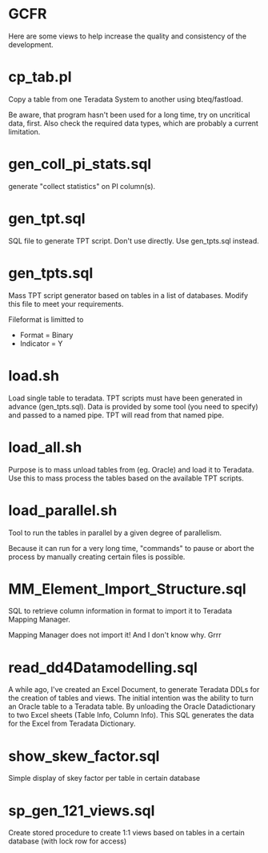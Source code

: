 GCFR
====
Here are some views to help increase the quality and consistency of the development.

cp_tab.pl
=========
Copy a table from one Teradata System to another using bteq/fastload.

Be aware, that program hasn't been used for a long time, try on uncritical data, first.
Also check the required data types, which are probably a current limitation.

gen_coll_pi_stats.sql
=====================
generate "collect statistics" on PI column(s).

gen_tpt.sql
===========
SQL file to generate TPT script. Don't use directly. Use gen_tpts.sql instead.

gen_tpts.sql
============
Mass TPT script generator based on tables in a list of databases. Modify this file to meet your requirements.

Fileformat is limitted to
* Format = Binary
* Indicator = Y

load.sh
=======
Load single table to teradata. TPT scripts must have been generated in advance (gen_tpts.sql).
Data is provided by some tool (you need to specify) and passed to a named pipe. TPT will read from that named pipe.

load_all.sh
===========
Purpose is to mass unload tables from (eg. Oracle) and load it to Teradata.
Use this to mass process the tables based on the available TPT scripts.

load_parallel.sh
================
Tool to run the tables in parallel by a given degree of parallelism.

Because it can run for a very long time, "commands" to pause or abort the
process by manually creating certain files is possible.

MM_Element_Import_Structure.sql
===============================
SQL to retrieve column information in format to import it to Teradata Mapping Manager.

Mapping Manager does not import it! And I don't know why. Grrr

read_dd4Datamodelling.sql
=========================
A while ago, I've created an Excel Document, to generate Teradata DDLs for the creation of tables and views.
The initial intention was the ability to turn an Oracle table to a Teradata table.
By unloading the Oracle Datadictionary to two Excel sheets (Table Info, Column Info).
This SQL generates the data for the Excel from Teradata Dictionary.

show_skew_factor.sql
====================
Simple display of skey factor per table in certain database

sp_gen_121_views.sql
====================
Create stored procedure to create 1:1 views based on tables in a certain database (with lock row for access)
